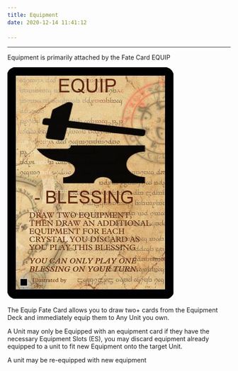 ```yaml
---
title: Equipment
date: 2020-12-14 11:41:12

---
```

___

Equipment is primarily attached by the Fate Card EQUIP

![EQUIP FATE CARD](./equipment/EQUIP.jpg)


The Equip Fate Card allows you to draw two+ cards from the Equipment Deck and immediately equip them to Any Unit you own.

A Unit may only be Equipped with an equipment card if they have the necessary Equipment Slots (ES), you may discard equipment already equipped to a unit to fit new Equipment onto the target Unit.


A unit may be re-equipped with new equipment